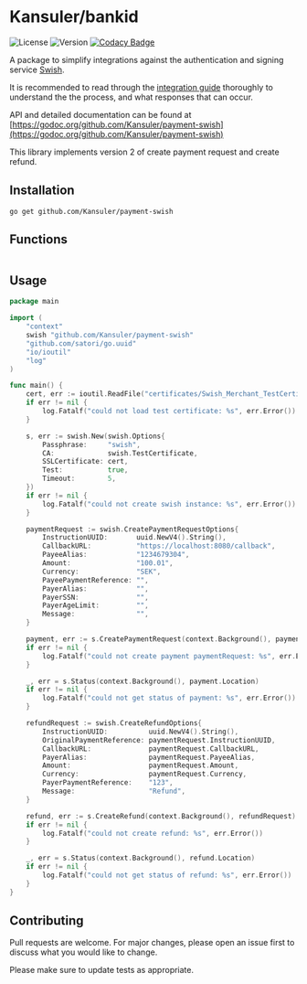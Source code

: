 # Kansuler/bankid

![License](https://img.shields.io/github/license/Kansuler/payment-swish) ![Version](https://img.shields.io/github/go-mod/go-version/Kansuler/payment-swish) [![Codacy Badge](https://app.codacy.com/project/badge/Grade/8be4b74cbfa74fb1bcc6b38bdba52aed)](https://www.codacy.com/gh/Kansuler/payment-swish/dashboard?utm_source=github.com&amp;utm_medium=referral&amp;utm_content=Kansuler/payment-swish&amp;utm_campaign=Badge_Grade)

A package to simplify integrations against the authentication and signing service [Swish](https://www.swish.nu/).

It is recommended to read through the [integration guide](https://www.swish.nu/developer#swish-for-merchants) thoroughly to understand the the process, and what responses that can occur.

API and detailed documentation can be found at [https://godoc.org/github.com/Kansuler/payment-swish](https://godoc.org/github.com/Kansuler/payment-swish)

This library implements version 2 of create payment request and create refund.

## Installation

`go get github.com/Kansuler/payment-swish`

## Functions

```go

```

## Usage

```go
package main

import (
	"context"
	swish "github.com/Kansuler/payment-swish"
	"github.com/satori/go.uuid"
	"io/ioutil"
	"log"
)

func main() {
	cert, err := ioutil.ReadFile("certificates/Swish_Merchant_TestCertificate_1234679304.p12")
	if err != nil {
		log.Fatalf("could not load test certificate: %s", err.Error())
	}

	s, err := swish.New(swish.Options{
		Passphrase:     "swish",
		CA:             swish.TestCertificate,
		SSLCertificate: cert,
		Test:           true,
		Timeout:        5,
	})
	if err != nil {
		log.Fatalf("could not create swish instance: %s", err.Error())
	}

	paymentRequest := swish.CreatePaymentRequestOptions{
		InstructionUUID:       uuid.NewV4().String(),
		CallbackURL:           "https://localhost:8080/callback",
		PayeeAlias:            "1234679304",
		Amount:                "100.01",
		Currency:              "SEK",
		PayeePaymentReference: "",
		PayerAlias:            "",
		PayerSSN:              "",
		PayerAgeLimit:         "",
		Message:               "",
	}

	payment, err := s.CreatePaymentRequest(context.Background(), paymentRequest)
	if err != nil {
		log.Fatalf("could not create payment paymentRequest: %s", err.Error())
	}

	_, err = s.Status(context.Background(), payment.Location)
	if err != nil {
		log.Fatalf("could not get status of payment: %s", err.Error())
	}

	refundRequest := swish.CreateRefundOptions{
		InstructionUUID:          uuid.NewV4().String(),
		OriginalPaymentReference: paymentRequest.InstructionUUID,
		CallbackURL:              paymentRequest.CallbackURL,
		PayerAlias:               paymentRequest.PayeeAlias,
		Amount:                   paymentRequest.Amount,
		Currency:                 paymentRequest.Currency,
		PayerPaymentReference:    "123",
		Message:                  "Refund",
	}

	refund, err := s.CreateRefund(context.Background(), refundRequest)
	if err != nil {
		log.Fatalf("could not create refund: %s", err.Error())
	}

	_, err = s.Status(context.Background(), refund.Location)
	if err != nil {
		log.Fatalf("could not get status of refund: %s", err.Error())
	}
}
```

## Contributing
Pull requests are welcome. For major changes, please open an issue first to discuss what you would like to change.

Please make sure to update tests as appropriate.
